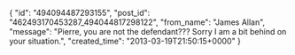  {
   "id": "494094487293155",
   "post_id": "462493170453287_494044817298122",
   "from_name": "James Allan",
   "message": "Pierre, you are not the defendant???  Sorry I am a bit behind on your situation.",
   "created_time": "2013-03-19T21:50:15+0000"
 }
